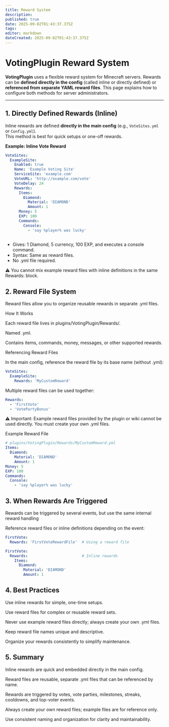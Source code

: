 ```yaml
---
title: Reward System
description: 
published: true
date: 2025-09-02T01:43:37.375Z
tags: 
editor: markdown
dateCreated: 2025-09-02T01:43:37.375Z
---
```


# VotingPlugin Reward System

**VotingPlugin** uses a flexible reward system for Minecraft servers. Rewards can be **defined directly in the config** (called inline or directly defined) or **referenced from separate YAML reward files**. This page explains how to configure both methods for server administrators.

---

## 1. Directly Defined Rewards (Inline)

Inline rewards are defined **directly in the main config** (e.g., `VoteSites.yml` or `Config.yml`).  
This method is best for quick setups or one-off rewards.

**Example: Inline Vote Reward**

```yaml
VoteSites:
  ExampleSite:
    Enabled: true
    Name: 'Example Voting Site'
    ServiceSite: 'example.com'
    VoteURL: 'http://example.com/vote'
    VoteDelay: 24
    Rewards:
      Items:
        Diamond:
          Material: 'DIAMOND'
          Amount: 1
      Money: 5
      EXP: 100
      Commands:
        Console:
          - 'say %player% was lucky'
          
```
          
- Gives: 1 Diamond, 5 currency, 100 EXP, and executes a console command.
- Syntax: Same as reward files.
- No .yml file required.

⚠️ You cannot mix example reward files with inline definitions in the same Rewards: block.


## 2. Reward File System

Reward files allow you to organize reusable rewards in separate .yml files.

How It Works

Each reward file lives in plugins/VotingPlugin/Rewards/.

Named <RewardName>.yml.

Contains items, commands, money, messages, or other supported rewards.

Referencing Reward Files

In the main config, reference the reward file by its base name (without .yml):

```yaml
VoteSites:
  ExampleSite:
    Rewards: 'MyCustomReward'
  ```


Multiple reward files can be used together:

```yaml
Rewards:
  - 'FirstVote'
  - 'VotePartyBonus'
```

⚠️ Important: Example reward files provided by the plugin or wiki cannot be used directly. You must create your own .yml files.

  
Example Reward File
  
```yaml
# plugins/VotingPlugin/Rewards/MyCustomReward.yml
Items:
  Diamond:
    Material: 'DIAMOND'
    Amount: 1
Money: 5
EXP: 100
Commands:
  Console:
    - 'say %player% was lucky'
```

## 3. When Rewards Are Triggered

Rewards can be triggered by several events, but use the same internal reward handling


Reference reward files or inline definitions depending on the event:

```yaml
FirstVote:
  Rewards: 'FirstVoteRewardFile'  # Using a reward file
```
  
```yaml
FirstVote:
  Rewards:                        # Inline rewards
    Items:
      Diamond:
        Material: 'DIAMOND'
        Amount: 1
```

## 4. Best Practices

Use inline rewards for simple, one-time setups.

Use reward files for complex or reusable reward sets.

Never use example reward files directly; always create your own .yml files.

Keep reward file names unique and descriptive.

Organize your rewards consistently to simplify maintenance.

## 5. Summary

Inline rewards are quick and embedded directly in the main config.

Reward files are reusable, separate .yml files that can be referenced by name.

Rewards are triggered by votes, vote parties, milestones, streaks, cooldowns, and top-voter events.

Always create your own reward files; example files are for reference only.

Use consistent naming and organization for clarity and maintainability.